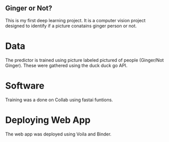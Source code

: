 ## Ginger or Not?
 This is my first deep learning project. It is a computer vision project designed to identify if a picture conatains ginger person or not.
 
 # Data 
 The predictor is trained using picture labeled pictured of people (Ginger/Not Ginger). These were gathered using the duck duck go API.
 
 # Software
Training was a done on Collab using fastai funtions.

# Deploying Web App
The web app was deployed using Voila and Binder.
